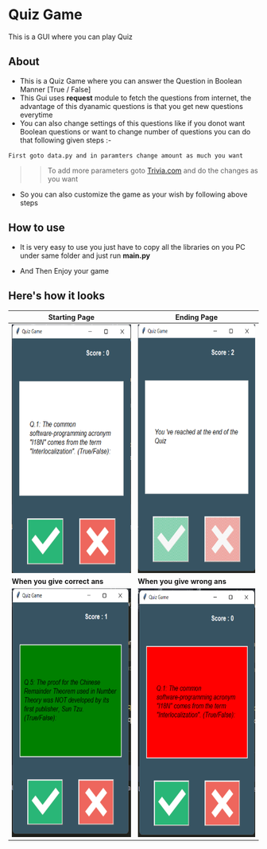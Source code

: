 # Quiz Game
 This is a GUI where you can play Quiz

## **About**
- This is a Quiz Game where you can answer the Question in Boolean Manner [True / False]
- This Gui uses **request** module to fetch the questions from internet, the advantage of this dyanamic questions is that you get new questions everytime
- You can also change settings of this questions like if you donot want Boolean questions or want to change number of questions you can do that following given steps :-
```
First goto data.py and in paramters change amount as much you want
```
>> To add more parameters goto [Trivia.com](https://opentdb.com/api_config.php) and do the changes as you want

- So you can also customize the game as your wish by following above steps

## **How to use**
- It is very easy to use you just have to copy all the libraries on you PC under same folder and just run **main.py**

- And Then Enjoy your game

## **Here's how it looks**
| **Starting Page** | **Ending Page** | 
| --- | --- |
<img src = "images\opening_page.png" alt ="Starting Page" width="400px" height= "500px"> | <img src = "images\end of the page.png" alt = "Ending Page" width="400px" height= "500px"> 
| **When you give correct ans** | **When you give wrong ans** |
| <img src = "images\right_ans.png" alt = "When You Give Correct Answer" width="400px" height= "500px"> | <img src = "images\wrong_ans.png" alt= "When you give wrong ans" width="400px" height= "500px"> |
















